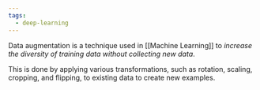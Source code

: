 ```yaml
---
tags:
  - deep-learning
---
```

Data augmentation is a technique used in [[Machine Learning]] to *increase the diversity of training data without collecting new data*.

This is done by applying various transformations, such as rotation, scaling, cropping, and flipping, to existing data to create new examples.